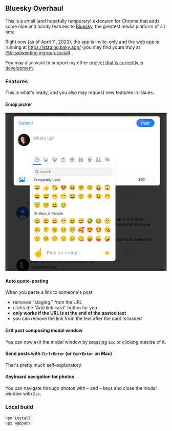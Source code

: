 ## Bluesky Overhaul

This is a small (and hopefully temporary) extension for Chrome that adds some nice and handy features to [Bluesky](https://bluesky.app/), the greatest media platform of all time.

Right now (as of April 11, 2023), the app is invite-only and the web app is running at https://staging.bsky.app/ (you may find yours truly at [@blisstweeting.ingroup.social](https://staging.bsky.app/profile/blisstweeting.ingroup.social)).

You may also want to support my other [project that is currently in development](https://www.patreon.com/architectofthought).

### Features

This is what's ready, and you also may request new features in issues.

#### Emoji picker

![emoji-picker.png](docs/emoji-picker.png)

#### Auto quote-posting

When you paste a link to someone's post:
- removes "staging." from the URL
- clicks the "Add link card" button for you
- **only works if the URL is at the end of the pasted text**
- you can remove the link from the text after the card is loaded

#### Exit post composing modal window

You can now exit the modal window by pressing `Esc` or clicking outside of it.

#### Send posts with `Ctrl+Enter` (or `Cmd+Enter` on Mac)

That's pretty much self-explanatory.

#### Keyboard navigation for photos

You can navigate through photos with `←` and `→` keys and close the modal window with `Esc`.

### Local build

```
npm install
npx webpack
```
